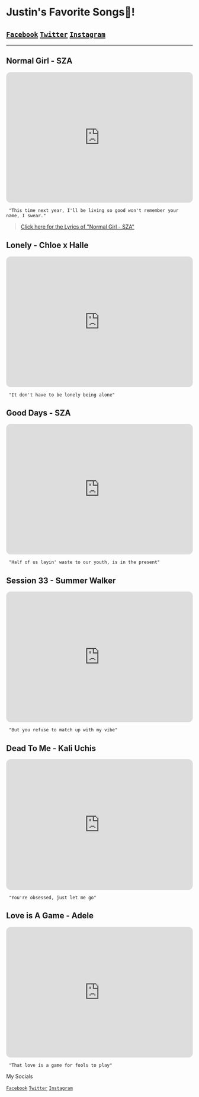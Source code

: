 # Justin's Favorite Songs🤞!
## [`Facebook`](https://www.facebook.com/justin.tresvalles.92/) [`Twitter`](https://twitter.com/jayteawashere?fbclid=IwAR2xazk364QflI7VSFYQZt115IT-AbrnAzu3SmZ-p-Njm3Anj3fQc70ROPM) [`Instagram`](https://www.instagram.com/justin.was.here/?fbclid=IwAR3Yl0K8tYbIV1GTjQqPQmUVok6DGsFyxnWyrcyTu7P4bws0JtR3UQbgcWA)

---

## Normal Girl - SZA
<iframe style="border-radius:12px" src="https://open.spotify.com/embed/track/5jQwbtqmx8RgFgaWSXMflg?utm_source=generator" width="100%" height="352" frameBorder="0" allowfullscreen="" allow="autoplay; clipboard-write; encrypted-media; fullscreen; picture-in-picture" loading="lazy"></iframe> 

	 "This time next year, I'll be living so good won't remember your name, I swear."
	 
> [Click here for the Lyrics of "Normal Girl - SZA"](https://genius.com/Sza-normal-girl-lyrics)

## Lonely - Chloe x Halle
<iframe style="border-radius:12px" src="https://open.spotify.com/embed/track/2ZROtgsoTmAUoTEn8DswBr?utm_source=generator" width="100%" height="352" frameBorder="0" allowfullscreen="" allow="autoplay; clipboard-write; encrypted-media; fullscreen; picture-in-picture" loading="lazy"></iframe> 

	 "It don't have to be lonely being alone"


## Good Days - SZA
<iframe style="border-radius:12px" src="https://open.spotify.com/embed/track/3YJJjQPAbDT7mGpX3WtQ9A?utm_source=generator" width="100%" height="352" frameBorder="0" allowfullscreen="" allow="autoplay; clipboard-write; encrypted-media; fullscreen; picture-in-picture" loading="lazy"></iframe>

	 "Half of us layin' waste to our youth, is in the present"


## Session 33 - Summer Walker
<iframe style="border-radius:12px" src="https://open.spotify.com/embed/track/4inX9Y1jFsNwplOGipeAef?utm_source=generator" width="100%" height="352" frameBorder="0" allowfullscreen="" allow="autoplay; clipboard-write; encrypted-media; fullscreen; picture-in-picture" loading="lazy"></iframe>

	 "But you refuse to match up with my vibe"


## Dead To Me - Kali Uchis
<iframe style="border-radius:12px" src="https://open.spotify.com/embed/track/6LOZws7T3jqZz78unPgFF9?utm_source=generator" width="100%" height="352" frameBorder="0" allowfullscreen="" allow="autoplay; clipboard-write; encrypted-media; fullscreen; picture-in-picture" loading="lazy"></iframe>

	 "You're obsessed, just let me go"


## Love is A Game - Adele
<iframe style="border-radius:12px" src="https://open.spotify.com/embed/track/2j3GxEsbNYNeEzz86wDY4J?utm_source=generator" width="100%" height="352" frameBorder="0" allowfullscreen="" allow="autoplay; clipboard-write; encrypted-media; fullscreen; picture-in-picture" loading="lazy"></iframe>

	 "That love is a game for fools to play"


My Socials

[`Facebook`](https://www.facebook.com/justin.tresvalles.92/)
[`Twitter`](https://twitter.com/jayteawashere?fbclid=IwAR2xazk364QflI7VSFYQZt115IT-AbrnAzu3SmZ-p-Njm3Anj3fQc70ROPM)
[`Instagram`](https://www.instagram.com/justin.was.here/?fbclid=IwAR3Yl0K8tYbIV1GTjQqPQmUVok6DGsFyxnWyrcyTu7P4bws0JtR3UQbgcWA)
